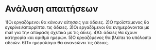 # Ανάλυση απαιτήσεων
1)Oι εργαζόμενοι θα κάνουν αίτησεις για άδειες.
2)Ο προϊστάμενος θα εγκρίνει/απορρίπτει τις άδειες.
3)Οι εργαζόμενοι θα ενημερόνονται με mail για την απόφαση σχετικά με τις άδιες.
4)Οι άδειες θα έχουν κατηγορία και αριθμό ημερών.
5)Ο εργαζόμενος θα βλέπει το υπόλοιπο αδειών.
6)Το ημερολόγιο θα ανανεώνει τις άδειες.